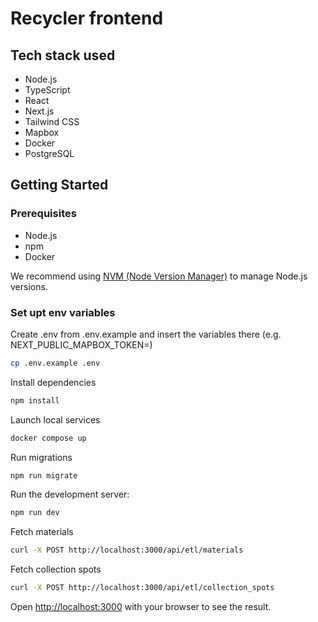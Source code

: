 # Recycler frontend

## Tech stack used

- Node.js
- TypeScript
- React
- Next.js
- Tailwind CSS
- Mapbox
- Docker
- PostgreSQL

## Getting Started

### Prerequisites

- Node.js
- npm
- Docker

We recommend using [NVM (Node Version Manager)](https://github.com/nvm-sh/nvm?tab=readme-ov-file#installing-and-updating) to manage Node.js versions.

### Set upt env variables

Create .env from .env.example and insert the variables there (e.g. NEXT_PUBLIC_MAPBOX_TOKEN=)

```bash
cp .env.example .env
```

Install dependencies

```bash
npm install
```

Launch local services

```bash
docker compose up
```

Run migrations

```bash
npm run migrate
```

Run the development server:

```bash
npm run dev
```

Fetch materials

```bash
curl -X POST http://localhost:3000/api/etl/materials
```

Fetch collection spots

```bash
curl -X POST http://localhost:3000/api/etl/collection_spots
```

Open [http://localhost:3000](http://localhost:3000) with your browser to see the result.
